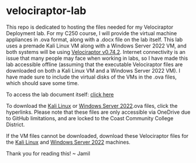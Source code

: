 # velociraptor-lab

This repo is dedicated to hosting the files needed for my Velociraptor Deployment lab. For my C250 course, I will provide the virtual machine appliances in .ova format, along with a .docx file on the lab itself. This lab uses a premade Kali Linux VM along with a Windows Server 2022 VM, and both systems will be using [Velociraptor v0.74.2](https://github.com/Velocidex/velociraptor/releases/tag/v0.74). Internet connectivity is an issue that many people may face when working in labs, so I have made this lab accessible offline (assuming that the executable Velociraptor files are downloaded on both a Kali Linux VM and a Windows Server 2022 VM). I have made sure to include the virtual disks of the VMs in the .ova files, which should save some time. 

To access the lab document itself: [click here](https://github.com/Jamil5150/velociraptor-lab/blob/main/Velociraptor%20Lab.pdf)

To download the [Kali Linux](https://cccd0-my.sharepoint.com/:u:/g/personal/jelfar_student_cccd_edu/EZZHgAOTMnVFqqXklv16zhQBcTq9gmobZisP-TDOwlkVjQ?e=lrrUlm) or [Windows Server 2022](https://cccd0-my.sharepoint.com/:u:/g/personal/jelfar_student_cccd_edu/EYQR1og9lT1IsbCM3MGrjqsB7FAWqVbIa2OOFgclAZabvA?e=O9mHJH).ova files, click the hyperlinks. Please note that these files are only accessible via OneDrive due to GitHub limitations, and are locked to the Coast Community College District. 

If the VM files cannot be downloaded, download these Velociraptor files for the [Kali Linux](https://github.com/Velocidex/velociraptor/releases/download/v0.74/velociraptor-v0.74.2-linux-arm64) and [Windows Server 2022](https://github.com/Velocidex/velociraptor/releases/download/v0.74/velociraptor-v0.74.2-windows-amd64.exe) machines. 

Thank you for reading this! ~ Jamil
